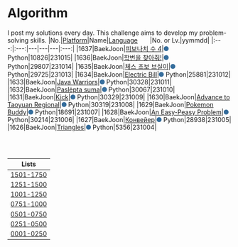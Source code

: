 # Algorithm
I post my solutions every day. This challenge aims to develop my problem-solving skills.
|No.|[Platform](https://github.com/hwahyeon/solved-algorithms/tree/main/attributes/platform)|Name|[Language](https://github.com/hwahyeon/solved-algorithms/tree/main/attributes/language)&nbsp;&nbsp;&nbsp;&nbsp;&nbsp;&nbsp;&nbsp;|No. or Lv.|yymmdd|
|:---:|:---:|---|---|---|:---:|
|1637|BaekJoon|[피보나치 수 4](https://github.com/hwahyeon/solved-algorithms/blob/main/Python/BaekJoon%202/BaekJoon%20%7C%20%ED%94%BC%EB%B3%B4%EB%82%98%EC%B9%98%20%EC%88%98%204.py)|<img src="https://github.com/hwahyeon/solved-algorithms/blob/main/attributes/language/Python.svg" width="11" height="11"/> Python|10826|231015|
|1636|BaekJoon|[학번을 찾아줘!](https://github.com/hwahyeon/solved-algorithms/blob/main/Python/BaekJoon%202/BaekJoon%20%7C%20%ED%95%99%EB%B2%88%EC%9D%84%20%EC%B0%BE%EC%95%84%EC%A4%98!.py)|<img src="https://github.com/hwahyeon/solved-algorithms/blob/main/attributes/language/Python.svg" width="11" height="11"/> Python|29807|231014|
|1635|BaekJoon|[체스 초보 브실이](https://github.com/hwahyeon/solved-algorithms/blob/main/Python/BaekJoon%202/BaekJoon%20%7C%20%EC%B2%B4%EC%8A%A4%20%EC%B4%88%EB%B3%B4%20%EB%B8%8C%EC%8B%A4%EC%9D%B4.py)|<img src="https://github.com/hwahyeon/solved-algorithms/blob/main/attributes/language/Python.svg" width="11" height="11"/> Python|29725|231013|
|1634|BaekJoon|[Electric Bill](https://github.com/hwahyeon/solved-algorithms/blob/main/Python/BaekJoon%202/BaekJoon%20%7C%20Electric%20Bill.py)|<img src="https://github.com/hwahyeon/solved-algorithms/blob/main/attributes/language/Python.svg" width="11" height="11"/> Python|25881|231012|
|1633|BaekJoon|[Java Warriors](https://github.com/hwahyeon/solved-algorithms/blob/main/Python/BaekJoon%202/BaekJoon%20%7C%20Java%20Warriors.py)|<img src="https://github.com/hwahyeon/solved-algorithms/blob/main/attributes/language/Python.svg" width="11" height="11"/> Python|30328|231011|
|1632|BaekJoon|[Paslėpta suma](https://github.com/hwahyeon/solved-algorithms/blob/main/Python/BaekJoon%202/BaekJoon%20%7C%20Pasl%C4%97pta%20suma.py)|<img src="https://github.com/hwahyeon/solved-algorithms/blob/main/attributes/language/Python.svg" width="11" height="11"/> Python|30067|231010|
|1631|BaekJoon|[Kick](https://github.com/hwahyeon/solved-algorithms/blob/main/Python/BaekJoon%202/BaekJoon%20%7C%20Kick.py)|<img src="https://github.com/hwahyeon/solved-algorithms/blob/main/attributes/language/Python.svg" width="11" height="11"/> Python|30329|231009|
|1630|BaekJoon|[Advance to Taoyuan Regional](https://github.com/hwahyeon/solved-algorithms/blob/main/Python/BaekJoon%202/Baekjoon%20%7C%20Advance%20to%20Taoyuan%20Regional.py)|<img src="https://github.com/hwahyeon/solved-algorithms/blob/main/attributes/language/Python.svg" width="11" height="11"/> Python|30319|231008|
|1629|BaekJoon|[Pokemon Buddy](https://github.com/hwahyeon/solved-algorithms/blob/main/Python/BaekJoon%202/BaekJoon%20%7C%20Pokemon%20Buddy.py)|<img src="https://github.com/hwahyeon/solved-algorithms/blob/main/attributes/language/Python.svg" width="11" height="11"/> Python|18691|231007|
|1628|BaekJoon|[An Easy-Peasy Problem](https://github.com/hwahyeon/solved-algorithms/blob/main/Python/BaekJoon%202/BaekJoon%20%7C%20An%20Easy-Peasy%20Problem.py)|<img src="https://github.com/hwahyeon/solved-algorithms/blob/main/attributes/language/Python.svg" width="11" height="11"/> Python|30214|231006|
|1627|BaekJoon|[Конвейер](https://github.com/hwahyeon/solved-algorithms/blob/main/Python/BaekJoon%202/BaekJoon%20%7C%20%D0%9A%D0%BE%D0%BD%D0%B2%D0%B5%D0%B9%D0%B5%D1%80.py)|<img src="https://github.com/hwahyeon/solved-algorithms/blob/main/attributes/language/Python.svg" width="11" height="11"/> Python|28938|231005|
|1626|BaekJoon|[Triangles](https://github.com/hwahyeon/solved-algorithms/blob/main/Python/BaekJoon%202/BaekJoon%20%7C%20Triangles.py)|<img src="https://github.com/hwahyeon/solved-algorithms/blob/main/attributes/language/Python.svg" width="11" height="11"/> Python|5356|231004|

<br/>
<br/>

|Lists|
|:---:|
|[1501-1750](https://github.com/hwahyeon/solved-algorithms/blob/main/lists/1501-1750.md)|
|[1251-1500](https://github.com/hwahyeon/solved-algorithms/blob/main/lists/1251-1500.md)|
|[1001-1250](https://github.com/hwahyeon/solved-algorithms/blob/main/lists/1001-1250.md)|
|[0751-1000](https://github.com/hwahyeon/solved-algorithms/blob/main/lists/0751-1000.md)|
|[0501-0750](https://github.com/hwahyeon/solved-algorithms/blob/main/lists/0501-0750.md)|
|[0251-0500](https://github.com/hwahyeon/solved-algorithms/blob/main/lists/0251-0500.md)|
|[0001-0250](https://github.com/hwahyeon/solved-algorithms/blob/main/lists/0001-0250.md)|


<!-- <details>
<summary>Hide/Show</summary>
</details> -->
